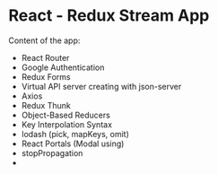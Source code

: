 # React - Redux Stream App

Content of the app:

- React Router
- Google Authentication
- Redux Forms
- Virtual API server creating with json-server
- Axios
- Redux Thunk
- Object-Based Reducers
- Key Interpolation Syntax
- lodash (pick, mapKeys, omit)
- React Portals (Modal using)
- stopPropagation
-
